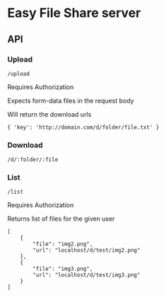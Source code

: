 # Easy File Share server

## API

### Upload

`/upload`

Requires Authorization

Expects form-data files in the request body

Will return the download urls

```
{ 'key': 'http://domain.com/d/folder/file.txt' }
```

### Download

`/d/:folder/:file`

### List

`/list`

Requires Authorization

Returns list of files for the given user

```
[
    {
        "file": "img2.png",
        "url": "localhost/d/test/img2.png"
    },
    {
        "file": "img3.png",
        "url": "localhost/d/test/img3.png"
    }
]
```

